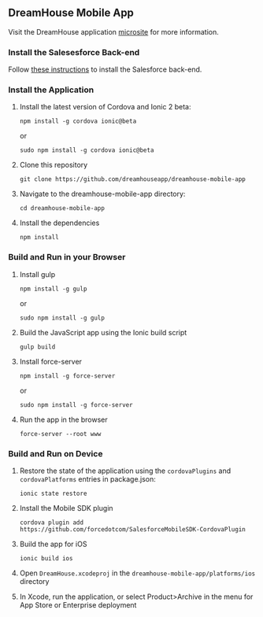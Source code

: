 ## DreamHouse Mobile App

Visit the DreamHouse application [microsite](http://dreamhouse-site.herokuapp.com/) for more information.

### Install the Salesesforce Back-end

Follow [these instructions](http://dreamhouse-site.herokuapp.com/installation/) to install the Salesforce back-end.

### Install the Application

1. Install the latest version of Cordova and Ionic 2 beta:
    ```
    npm install -g cordova ionic@beta
    ```

    or

    ```
    sudo npm install -g cordova ionic@beta
    ```

1. Clone this repository
    ```
    git clone https://github.com/dreamhouseapp/dreamhouse-mobile-app
    ```
    
1. Navigate to the dreamhouse-mobile-app directory:
    ```
    cd dreamhouse-mobile-app
    ```

1. Install the dependencies
    ```
    npm install
    ```
    
### Build and Run in your Browser    

1. Install gulp
    ```
    npm install -g gulp
    ```

    or 
    
    ```
    sudo npm install -g gulp
    ```

1. Build the JavaScript app using the Ionic build script

    ```
    gulp build
    ```

1. Install force-server
    ```
    npm install -g force-server
    ```

    or

    ```
    sudo npm install -g force-server
    ```

1. Run the app in the browser
    ```
    force-server --root www
    ```
        
### Build and Run on Device    

1. Restore the state of the application using the `cordovaPlugins` and `cordovaPlatforms` entries in package.json:
    
    ```
    ionic state restore
    ```

1. Install the Mobile SDK plugin
    ```
    cordova plugin add https://github.com/forcedotcom/SalesforceMobileSDK-CordovaPlugin
    ```

1. Build the app for iOS
    ```
    ionic build ios
    ```

1. Open ```DreamHouse.xcodeproj``` in the ```dreamhouse-mobile-app/platforms/ios``` directory  

1. In Xcode, run the application, or select Product>Archive in the menu for App Store or Enterprise deployment